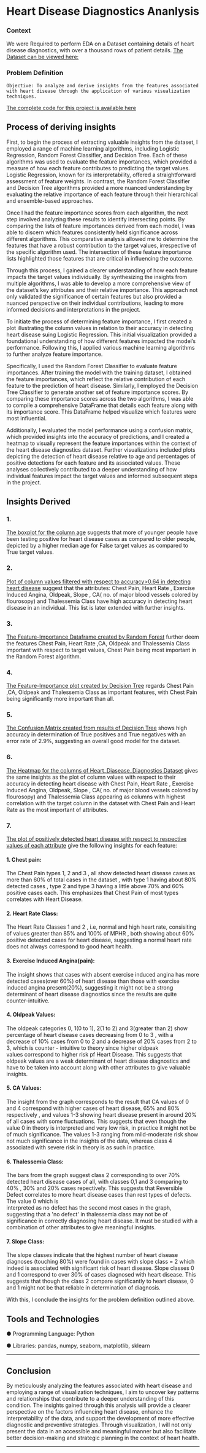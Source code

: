 # Heart Disease Diagnostics Ananlysis

### Context
We were Required to perform EDA on a Dataset containing details of heart disease diagnostics, with over a thousand rows of patient details. 
[The Dataset can be viewed here:](https://github.com/sooryanshi/heart_disease_diagnostics/blob/main/heart_disease_data.csv)

 
### Problem Definition
    Objective: To analyze and derive insights from the features associated with heart disease through the application of various visualization techniques.

[The complete code for this project is available here]( https://github.com/sooryanshi/heart_disease_diagnostics/blob/main/heart_disease_diagnostics_analysis.ipynb)

## Process of deriving insights
First, to begin the process of extracting valuable insights from the dataset, I employed a range of machine learning algorithms, including Logistic Regression, Random Forest Classifier, and Decision Tree. Each of these algorithms was used to evaluate the feature importances, which provided a measure of how each feature contributes to predicting the target values. Logistic Regression, known for its interpretability, offered a straightforward assessment of feature weights. In contrast, the Random Forest Classifier and Decision Tree algorithms provided a more nuanced understanding by evaluating the relative importance of each feature through their hierarchical and ensemble-based approaches.

Once I had the feature importance scores from each algorithm, the next step involved analyzing these results to identify intersecting points. By comparing the lists of feature importances derived from each model, I was able to discern which features consistently held significance across different algorithms. This comparative analysis allowed me to determine the features that have a robust contribution to the target values, irrespective of the specific algorithm used. The intersection of these feature importance lists highlighted those features that are critical in influencing the outcome.

Through this process, I gained a clearer understanding of how each feature impacts the target values individually. By synthesizing the insights from multiple algorithms, I was able to develop a more comprehensive view of the dataset’s key attributes and their relative importance. This approach not only validated the significance of certain features but also provided a nuanced perspective on their individual contributions, leading to more informed decisions and interpretations in the project.

To initiate the process of determining feature importance, I first created a plot illustrating the column values in relation to their accuracy in detecting heart disease suing Logistic Regression. This initial visualization provided a foundational understanding of how different features impacted the model’s performance. Following this, I applied various machine learning algorithms to further analyze feature importance.

Specifically, I used the Random Forest Classifier to evaluate feature importances. After training the model with the training dataset, I obtained the feature importances, which reflect the relative contribution of each feature to the prediction of heart disease. Similarly, I employed the Decision Tree Classifier to generate another set of feature importance scores. By comparing these importance scores across the two algorithms, I was able to compile a comprehensive DataFrame that details each feature along with its importance score. This DataFrame helped visualize which features were most influential.

Additionally, I evaluated the model performance using a confusion matrix, which provided insights into the accuracy of predictions, and I created a heatmap to visually represent the feature importances within the context of the heart disease diagnostics dataset. Further visualizations included plots depicting the detection of heart disease relative to age and percentages of positive detections for each feature and its associated values. These analyses collectively contributed to a deeper understanding of how individual features impact the target values and informed subsequent steps in the project.

## Insights Derived
### 1. 
[The boxplot for the column age](https://github.com/sooryanshi/heart_disease_diagnostics/blob/main/Screenshot%202024-09-15%20203001.png) suggests that more of younger people have been testing positive for heart disease cases as compared to older people, depicted by a higher median age for False target values as compared to   True target values.
### 2.
[Plot of column values filtered with respect to accuracy>0.64 in detecting heart disease](https://github.com/sooryanshi/heart_disease_diagnostics/blob/main/Screenshot%202024-09-15%20202256.png) suggest that the attributes: Chest Pain, Heart Rate , Exercise Induced Angina, Oldpeak, Slope , CA( no. of major blood vessels colored by flourosopy) and Thalessemia Class have high accuracy in detecting heart disease in an individual. This list is later extended with further insights.
### 3. 
[The Feature-Importance Dataframe created by Random Forest](https://github.com/sooryanshi/heart_disease_diagnostics/blob/main/Screenshot%202024-09-15%20205735.png) further deem the features Chest Pain, Heart Rate ,CA, Oldpeak and Thalessemia Class important with respect to target values, Chest Pain being most important in the Random Forest algorithm.
### 4. 
[The Feature-Importance plot created by Decision Tree](https://github.com/sooryanshi/heart_disease_diagnostics/blob/main/Screenshot%202024-09-15%20202323.png) regards  Chest Pain ,CA, Oldpeak and Thalessemia Class as important features, with Chest Pain being significantly more important than all.
### 5. 
[The Confusion Matrix created from results of Decision Tree](https://github.com/sooryanshi/heart_disease_diagnostics/blob/main/Screenshot%202024-09-15%20202343.png) shows high accuracy in determination of True positives and True negatives with an error rate of 2.9%, suggesting an overall good model for the dataset.
### 6. 
[The Heatmap for the columns of Heart_Diasease_Diagnostics Dataset](https://github.com/sooryanshi/heart_disease_diagnostics/blob/main/Screenshot%202024-09-15%20202922.png) gives the same insights as the plot of column values with respect to their accuracy in detecting heart disease with Chest Pain, Heart Rate , Exercise Induced Angina, Oldpeak, Slope , CA( no. of major blood vessels colored by flourosopy) and Thalessemia Class appearing as columns with highest correlation with the target column in the dataset with Chest Pain and Heart Rate as the most important of attributes.
### 7. 
[The plot of positively detected heart disease with respect to respective values of each attribute](https://github.com/sooryanshi/heart_disease_diagnostics/blob/main/Screenshot%202024-09-15%20203024.png) give the following insights for each feature:
####         1. Chest pain:
   The Chest Pain types 1, 2 and 3 , all show detected heart disease cases as more than 60% of total cases in the dataset , with type 1 having                  about 80% detected cases , type 2 and type 3 having a little above 70% and 60% positive cases each. This emphasizes that Chest Pain of most                  types correlates with Heart Disease.
####         2. Heart Rate Class:
   The Heart Rate Classes 1 and 2 , i.e, normal and high heart rate, consisiting of values greater than 85% and 100% of MPHR , both showing                     about 60% positive detected cases for heart disease, suggesting a normal heart rate does not always correspond to good heart health.
####         3. Exercise Induced Angina(pain): 
   The insight shows that cases with absent exercise induced angina has more detected cases(over 60%) of heart disease than those with exercise                 induced angina present(20%), suggesting it might not be a strong determinant of heart disease diagnostics since the results are quite                        counter-intuitive.
####         4. Oldpeak Values:
   The oldpeak categories 0, 1(0 to 1), 2(1 to 2) and 3(greater than 2) show percentage of heart disease cases decreasing from 0 to 3 , with a  
   decrease of 10% cases from 0 to 2 and a decrease of 20% cases from 2 to 3, which is counter - intuitive to theory since higher oldpeak  
   values correspond to higher risk pf Heart Disease. This suggests that oldpeak values are a weak determinant of heart disease diagnostics and                 have to be taken into account along with other attributes to give valuable insights.
####         5. CA Values:
   The insight from the graph corresponds to the result that CA values of 0 and 4 correspond with higher cases of heart disease, 65% and 80%   
   respectively , and values 1-3 showing heart disease present in around 20% of all cases with some fluctuations. This suggests that even though the value 0 
   in theory is interpreted and very low risk, in practice it might not be of much significance. The values 1-3 ranging from mild-moderate risk show not 
   much significance in the insights of the data, whereas class 4 associated with severe risk in theory is as such in practice.
####         6. Thalessemia Class:
   The bars from the graph suggest class 2 corresponding to over 70% detected heart disease cases of all, with classes 0,1 and 3 comparing to 40% , 30% and     20% cases repectively. This suggests that Reversible Defect correlates to more heart disease cases than rest types of defects. The value 0 which is    
   interpreted as no defect has the second most cases in the graph, suggesting that a 'no defect' in thalessemia class may not be of significance in 
   correctly diagnosing heart disease. It must be studied with a combination of other attributes to give meaningful insights.
####         7. Slope Class:
   The slope classes indicate that the highest number of heart disease diagnoses (touching 80%) were found in cases with slope class = 2 which indeed is 
   associated with significant risk of heart disease. Slope classes 0 and 1 correspond to over 30% of cases diagnosed with heart disease. This suggests that 
   though the class 2 compare significantly to heart disease, 0 and 1 might not be that reliable in determination of diagnosis.

With this, I conclude the insights for the problem definition outlined above.
        

## Tools and Technologies

 ● Programming Language: Python

 ● Libraries: pandas, numpy, seaborn, matplotlib, sklearn 

---

## Conclusion
By meticulously analyzing the features associated with heart disease and employing a range of visualization techniques, I aim to uncover key patterns and relationships that contribute to a deeper understanding of this condition. The insights gained through this analysis will provide a clearer perspective on the factors influencing heart disease, enhance the interpretability of the data, and support the development of more effective diagnostic and preventive strategies. Through visualization, I will not only present the data in an accessible and meaningful manner but also facilitate better decision-making and strategic planning in the context of heart health.

---


